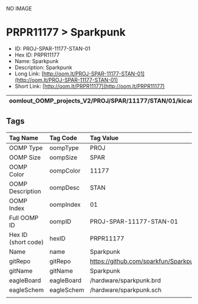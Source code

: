 


  
NO IMAGE  
# PRPR11177 > Sparkpunk

- ID: PROJ-SPAR-11177-STAN-01
- Hex ID: PRPR11177
- Name: Sparkpunk
- Description: Sparkpunk
- Long Link: [http://oom.lt/PROJ-SPAR-11177-STAN-01](http://oom.lt/PROJ-SPAR-11177-STAN-01)
- Short Link: [http://oom.lt/PRPR11177](http://oom.lt/PRPR11177)
  

|oomlout_OOMP_projects_V2/PROJ/SPAR/11177/STAN/01/kicadPcb3dFront.png|oomlout_OOMP_projects_V2/PROJ/SPAR/11177/STAN/01/kicadPcb3dBack.png|oomlout_OOMP_projects_V2/PROJ/SPAR/11177/STAN/01/kicadPcb3d.png||
| :---: | :---: | :---: | :---: |

## Tags
  

|Tag Name|Tag Code|Tag Value|
| :--- | :--- | :--- |
|OOMP Type|oompType|PROJ|
|OOMP Size|oompSize|SPAR|
|OOMP Color|oompColor|11177|
|OOMP Description|oompDesc|STAN|
|OOMP Index|oompIndex|01|
|Full OOMP ID|oompID|PROJ-SPAR-11177-STAN-01|
|Hex ID (short code)|hexID|PRPR11177|
|Name|name|Sparkpunk|
|gitRepo|gitRepo|https://github.com/sparkfun/Sparkpunk|
|gitName|gitName|Sparkpunk|
|eagleBoard|eagleBoard|/hardware/sparkpunk.brd|
|eagleSchem|eagleSchem|/hardware/sparkpunk.sch|
||||
